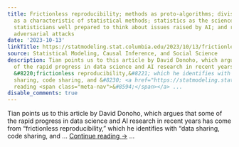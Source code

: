```yaml
---
title: Frictionless reproducibility; methods as proto-algorithms; division of labor
  as a characteristic of statistical methods; statistics as the science of defaults;
  statisticians well prepared to think about issues raised by AI; and robustness to
  adversarial attacks
date: '2023-10-13'
linkTitle: https://statmodeling.stat.columbia.edu/2023/10/13/frictionless-reproducibility-methods-as-proto-algorithms-division-of-labor-as-a-characteristic-of-statistical-methods-statistics-as-the-science-of-defaults-statisticians-well-prepared-to-think-abo/
source: Statistical Modeling, Causal Inference, and Social Science
description: Tian points us to this article by David Donoho, which argues that some
  of the rapid progress in data science and AI research in recent years has come from
  &#8220;frictionless reproducibility,&#8221; which he identifies with &#8220;data
  sharing, code sharing, and &#8230; <a href="https://statmodeling.stat.columbia.edu/2023/10/13/frictionless-reproducibility-methods-as-proto-algorithms-division-of-labor-as-a-characteristic-of-statistical-methods-statistics-as-the-science-of-defaults-statisticians-well-prepared-to-think-abo/">Continue
  reading <span class="meta-nav">&#8594;</span></a> ...
disable_comments: true
---
```

Tian points us to this article by David Donoho, which argues that some of the rapid progress in data science and AI research in recent years has come from &#8220;frictionless reproducibility,&#8221; which he identifies with &#8220;data sharing, code sharing, and &#8230; <a href="https://statmodeling.stat.columbia.edu/2023/10/13/frictionless-reproducibility-methods-as-proto-algorithms-division-of-labor-as-a-characteristic-of-statistical-methods-statistics-as-the-science-of-defaults-statisticians-well-prepared-to-think-abo/">Continue reading <span class="meta-nav">&#8594;</span></a> ...